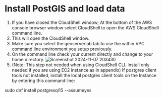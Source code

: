 # Install PostGIS and load data

1. If you have closed the CloudShell window; At the bottom of the AWS console browser window select CloudShell to open the AWS CloudShell command line.
2. This will open the CloudShell window.
3. Make sure you select the geoserverlab tab to use the within VPC command line environment you setup previously.
4. On the command line check your current directly and change to your home directory.
![Screenshot 2024-11-07 203430](https://github.com/user-attachments/assets/82848938-db85-485f-8f8c-2010c0f2f385)
5. (Note: This step not needed when using CloudShell CLI. Install only needed if you are using EC2 instance as in appendix) If postgres client tools not installed, install the local postgres client tools on the Instance by entering this command line:

 sudo dnf install postgresql15 --assumeyes

